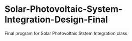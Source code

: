 # Solar-Photovoltaic-System-Integration-Design-Final
Final program for Solar Photovoltaic Ststem Integration class
